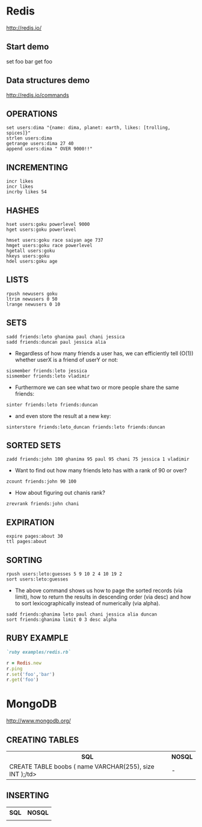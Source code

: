 # Redis
http://redis.io/

## Start demo
set foo bar
get foo

## Data structures demo
http://redis.io/commands

## OPERATIONS
```
set users:dima "{name: dima, planet: earth, likes: [trolling, spices]}"
strlen users:dima
getrange users:dima 27 40
append users:dima " OVER 9000!!"
```

## INCREMENTING
```
incr likes
incr likes
incrby likes 54
```

## HASHES
```
hset users:goku powerlevel 9000
hget users:goku powerlevel
```
```
hmset users:goku race saiyan age 737
hmget users:goku race powerlevel
hgetall users:goku
hkeys users:goku
hdel users:goku age
```

## LISTS
```
rpush newusers goku
ltrim newusers 0 50
lrange newusers 0 10
```

## SETS

```
sadd friends:leto ghanima paul chani jessica
sadd friends:duncan paul jessica alia
```

* Regardless of how many friends a user has, we can efficiently tell (O(1)) whether userX is a
friend of userY or not:

```
sismember friends:leto jessica
sismember friends:leto vladimir
```

* Furthermore we can see what two or more people share the same friends:

```
sinter friends:leto friends:duncan
```

* and even store the result at a new key:

```
sinterstore friends:leto_duncan friends:leto friends:duncan
```

## SORTED SETS
```
zadd friends:john 100 ghanima 95 paul 95 chani 75 jessica 1 vladimir
```
* Want to find out how many friends leto has with a rank of 90 or over?

```
zcount friends:john 90 100
```
* How about figuring out chanis rank?

```
zrevrank friends:john chani
```
## EXPIRATION
```
expire pages:about 30
ttl pages:about
```

## SORTING
```
rpush users:leto:guesses 5 9 10 2 4 10 19 2
sort users:leto:guesses
```

* The above command shows us how to page the sorted records (via limit), how to return the
results in descending order (via desc) and how to sort lexicographically instead of numerically
(via alpha).

```
sadd friends:ghanima leto paul chani jessica alia duncan
sort friends:ghanima limit 0 3 desc alpha
```
## RUBY EXAMPLE

```ruby
`ruby examples/redis.rb`

r = Redis.new
r.ping
r.set('foo','bar')
r.get('foo')
```

# MongoDB
http://www.mongodb.org/

## CREATING TABLES

<table>
  <tr>
    <th>SQL</th>
    <th>NOSQL</th>
  </tr>
  <tr>
    <td>CREATE TABLE boobs ( name VARCHAR(255), size INT );/td>
    <td>-</td>
  </tr>
</table>


## INSERTING


<table>
  <tr>
    <th>SQL</th>
    <th>NOSQL</th>
  </tr>
  <tr>
    <td></td>
    <td></td>
  </tr>
</table>
